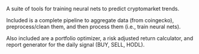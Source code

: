 A suite of tools for training neural nets to predict cryptomarket trends.

Included is a complete pipeline to aggregate data (from coingecko), preprocess/clean them, and then process them (i.e., train neural nets).

Also included are a portfolio optimizer, a risk adjusted return calculator, and report generator for the daily signal (BUY, SELL, HODL).
